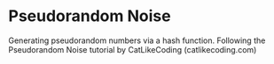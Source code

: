 # Pseudorandom Noise
 Generating pseudorandom numbers via a hash function.
 Following the Pseudorandom Noise tutorial by CatLikeCoding (catlikecoding.com)
